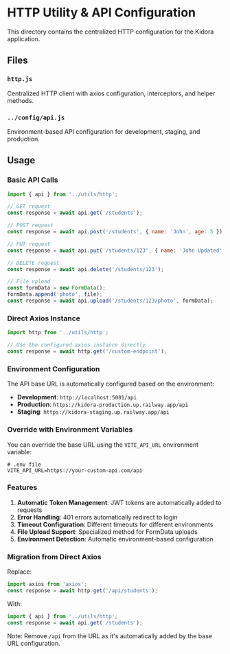 # HTTP Utility & API Configuration

This directory contains the centralized HTTP configuration for the Kidora application.

## Files

### `http.js`
Centralized HTTP client with axios configuration, interceptors, and helper methods.

### `../config/api.js`
Environment-based API configuration for development, staging, and production.

## Usage

### Basic API Calls

```javascript
import { api } from '../utils/http';

// GET request
const response = await api.get('/students');

// POST request
const response = await api.post('/students', { name: 'John', age: 5 });

// PUT request
const response = await api.put('/students/123', { name: 'John Updated' });

// DELETE request
const response = await api.delete('/students/123');

// File upload
const formData = new FormData();
formData.append('photo', file);
const response = await api.upload('/students/123/photo', formData);
```

### Direct Axios Instance

```javascript
import http from '../utils/http';

// Use the configured axios instance directly
const response = await http.get('/custom-endpoint');
```

### Environment Configuration

The API base URL is automatically configured based on the environment:

- **Development**: `http://localhost:5001/api`
- **Production**: `https://kidora-production.up.railway.app/api`
- **Staging**: `https://kidora-staging.up.railway.app/api`

### Override with Environment Variables

You can override the base URL using the `VITE_API_URL` environment variable:

```env
# .env file
VITE_API_URL=https://your-custom-api.com/api
```

### Features

1. **Automatic Token Management**: JWT tokens are automatically added to requests
2. **Error Handling**: 401 errors automatically redirect to login
3. **Timeout Configuration**: Different timeouts for different environments
4. **File Upload Support**: Specialized method for FormData uploads
5. **Environment Detection**: Automatic environment-based configuration

### Migration from Direct Axios

Replace:
```javascript
import axios from 'axios';
const response = await http.get('/api/students');
```

With:
```javascript
import { api } from '../utils/http';
const response = await api.get('/students');
```

Note: Remove `/api` from the URL as it's automatically added by the base URL configuration. 